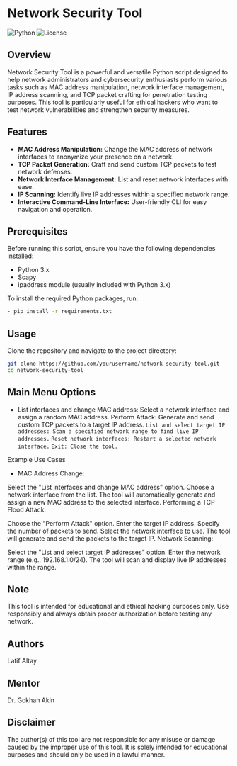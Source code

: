 # Network Security Tool

![Python](https://img.shields.io/badge/Python-3.x-blue.svg)
![License](https://img.shields.io/badge/License-MIT-green.svg)

## Overview

Network Security Tool is a powerful and versatile Python script designed to help network administrators and cybersecurity enthusiasts perform various tasks such as MAC address manipulation, network interface management, IP address scanning, and TCP packet crafting for penetration testing purposes. This tool is particularly useful for ethical hackers who want to test network vulnerabilities and strengthen security measures.

## Features

- **MAC Address Manipulation:** Change the MAC address of network interfaces to anonymize your presence on a network.
- **TCP Packet Generation:** Craft and send custom TCP packets to test network defenses.
- **Network Interface Management:** List and reset network interfaces with ease.
- **IP Scanning:** Identify live IP addresses within a specified network range.
- **Interactive Command-Line Interface:** User-friendly CLI for easy navigation and operation.

## Prerequisites

Before running this script, ensure you have the following dependencies installed:

- Python 3.x
- Scapy
- ipaddress module (usually included with Python 3.x)

To install the required Python packages, run:

```bash 
- pip install -r requirements.txt 
```

## Usage

Clone the repository and navigate to the project directory:

```bash
git clone https://github.com/yourusername/network-security-tool.git
cd network-security-tool
```

## Main Menu Options

- List interfaces and change MAC address: Select a network interface and assign a random MAC address.
  Perform Attack: Generate and send custom TCP packets to a target IP address.
 ``` List and select target IP addresses: Scan a specified network range to find live IP addresses. ```
 ``` Reset network interfaces: Restart a selected network interface. ```
 ``` Exit: Close the tool. ```

Example Use Cases
- MAC Address Change:

Select the "List interfaces and change MAC address" option.
Choose a network interface from the list.
The tool will automatically generate and assign a new MAC address to the selected interface.
Performing a TCP Flood Attack:

Choose the "Perform Attack" option.
Enter the target IP address.
Specify the number of packets to send.
Select the network interface to use.
The tool will generate and send the packets to the target IP.
Network Scanning:

Select the "List and select target IP addresses" option.
Enter the network range (e.g., 192.168.1.0/24).
The tool will scan and display live IP addresses within the range.

## Note
This tool is intended for educational and ethical hacking purposes only. Use responsibly and always obtain proper authorization before testing any network.

## Authors
Latif Altay

## Mentor
Dr. Gokhan Akin 
 
## Disclaimer
The author(s) of this tool are not responsible for any misuse or damage caused by the improper use of this tool. It is solely intended for educational purposes and should only be used in a lawful manner.
